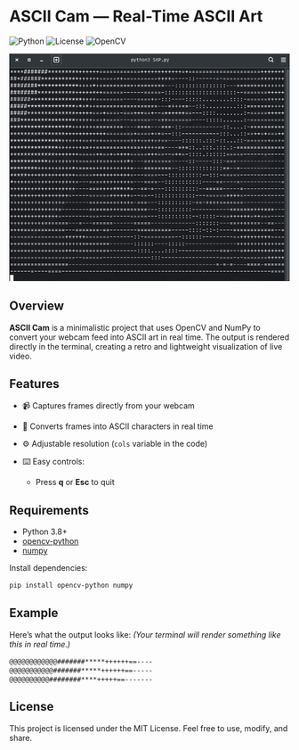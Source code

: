 # ASCII Cam — Real-Time ASCII Art

![Python](https://img.shields.io/badge/python-3.8%2B-blue)
![License](https://img.shields.io/badge/license-MIT-green)
![OpenCV](https://img.shields.io/badge/OpenCV-ASCII--Cam-orange)



![Preview](https://raw.githubusercontent.com/Open-Seal/SAP/refs/heads/main/ascii.png)

## Overview

**ASCII Cam** is a minimalistic project that uses OpenCV and NumPy to convert your webcam feed into ASCII art in real time.
The output is rendered directly in the terminal, creating a retro and lightweight visualization of live video.

## Features

* 📹 Captures frames directly from your webcam
* 🔡 Converts frames into ASCII characters in real time
* ⚙️ Adjustable resolution (`cols` variable in the code)
* ⌨️ Easy controls:

  * Press **q** or **Esc** to quit

## Requirements

* Python 3.8+
* [opencv-python](https://pypi.org/project/opencv-python/)
* [numpy](https://pypi.org/project/numpy/)

Install dependencies:

```bash
pip install opencv-python numpy
```

## Example

Here’s what the output looks like:
*(Your terminal will render something like this in real time.)*

```
@@@@@@@@@@@@#######*****++++++==----
@@@@@@@@@@@#######*****++++++==-----
@@@@@@@@@@########****+++++==-------
```

## License

This project is licensed under the MIT License. Feel free to use, modify, and share.
